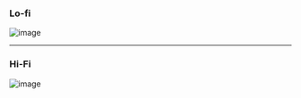 ### Lo-fi
![image](https://user-images.githubusercontent.com/92280247/233793813-e5ab4711-0d47-4a73-a046-70cfbf7c393f.png)

***


### Hi-Fi
![image](https://user-images.githubusercontent.com/92280247/233793313-725c6817-0986-4c6d-b040-38bcc9ad19ac.png)
